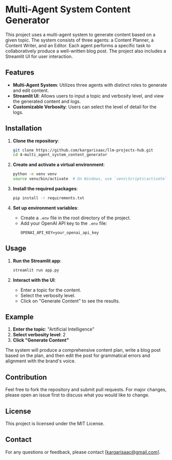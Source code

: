 # Multi-Agent System Content Generator

This project uses a multi-agent system to generate content based on a given topic. The system consists of three agents: a Content Planner, a Content Writer, and an Editor. Each agent performs a specific task to collaboratively produce a well-written blog post. The project also includes a Streamlit UI for user interaction.

## Features
- **Multi-Agent System**: Utilizes three agents with distinct roles to generate and edit content.
- **Streamlit UI**: Allows users to input a topic and verbosity level, and view the generated content and logs.
- **Customizable Verbosity**: Users can select the level of detail for the logs.

## Installation

1. **Clone the repository**:
   ```bash
   git clone https://github.com/kargarisaac/llm-projects-hub.git
   cd 4-multi_agent_system_content_generator
   ```

2. **Create and activate a virtual environment**:
   ```bash
   python -m venv venv
   source venv/bin/activate  # On Windows, use `venv\Scripts\activate`
   ```

3. **Install the required packages**:
   ```bash
   pip install -r requirements.txt
   ```

4. **Set up environment variables**:
   - Create a `.env` file in the root directory of the project.
   - Add your OpenAI API key to the `.env` file:
     ```
     OPENAI_API_KEY=your_openai_api_key
     ```

## Usage

1. **Run the Streamlit app**:
   ```bash
   streamlit run app.py
   ```

2. **Interact with the UI**:
   - Enter a topic for the content.
   - Select the verbosity level.
   - Click on "Generate Content" to see the results.

## Example

1. **Enter the topic**: "Artificial Intelligence"
2. **Select verbosity level**: 2
3. **Click "Generate Content"**

The system will produce a comprehensive content plan, write a blog post based on the plan, and then edit the post for grammatical errors and alignment with the brand's voice.

## Contribution

Feel free to fork the repository and submit pull requests. For major changes, please open an issue first to discuss what you would like to change.

## License

This project is licensed under the MIT License.

## Contact

For any questions or feedback, please contact [kargarisaac@gmail.com].